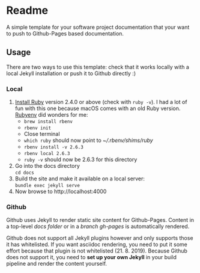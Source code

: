 # Readme

A simple template for your software project documentation that your want to push to Github-Pages based documentation.

## Usage

There are two ways to use this template: check that it works locally with a local Jekyll installation or push it to Github directly :)

### Local 

1. [Install Ruby](https://www.ruby-lang.org/en/documentation/installation/) version 2.4.0 or above (check with `ruby -v`). I had a lot of fun with this one because macOS comes with an old Ruby version. [Rubyenv](https://github.com/rbenv/rbenv#installation) did wonders for me:
    * `brew install rbenv`  
    * `rbenv init`  
    * Close terminal  
    * `which ruby` should now point to _~/.rbenv/shims/ruby_  
    * `rbenv install -v 2.6.3`
    * `rbenv local 2.6.3`
    * `ruby -v` should now be 2.6.3 for this directory  
2. Go into the docs directory  
  `cd docs`
3. Build the site and make it available on a local server:  
  `bundle exec jekyll serve`
4. Now browse to http://localhost:4000

### Github

Github uses Jekyll to render static site content for Github-Pages. Content in a top-level _docs folder_ or in a _branch gh-pages_ is automatically rendered.

Github does not support all Jekyll plugins however and only supports those it has whitelisted. If you want asciidoc rendering, you need to put it some effort because that plugin is not whitelisted (21. 8. 2019). Because Github does not support it, you need to **set up your own Jekyll** in your build pipeline and render the content yourself.